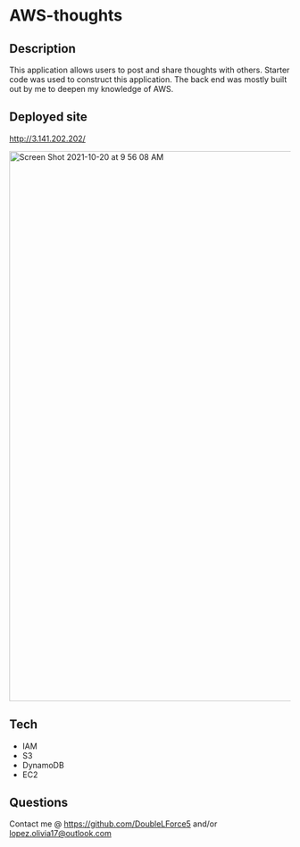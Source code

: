 # AWS-thoughts

## Description
This application allows users to post and share thoughts with others. Starter code was used to construct this application. The back end was mostly built out by me to deepen my knowledge of AWS. 

## Deployed site 
http://3.141.202.202/

<img width="985" alt="Screen Shot 2021-10-20 at 9 56 08 AM" src="https://user-images.githubusercontent.com/73543476/138118360-45e7b96b-18fd-405f-9f22-af12ebd46150.png">

## Tech 
- IAM
- S3
- DynamoDB
- EC2

## Questions
Contact me @ https://github.com/DoubleLForce5 and/or lopez.olivia17@outlook.com 
